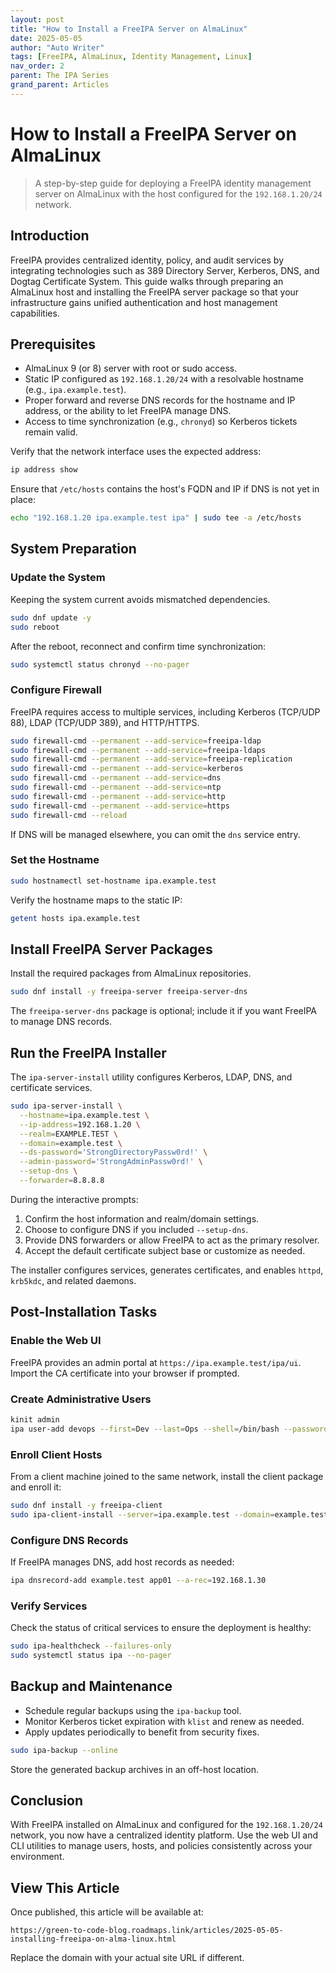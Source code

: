 ```yaml
---
layout: post
title: "How to Install a FreeIPA Server on AlmaLinux"
date: 2025-05-05
author: "Auto Writer"
tags: [FreeIPA, AlmaLinux, Identity Management, Linux]
nav_order: 2
parent: The IPA Series
grand_parent: Articles
---
```


# How to Install a FreeIPA Server on AlmaLinux

> A step-by-step guide for deploying a FreeIPA identity management server on AlmaLinux with the host configured for the `192.168.1.20/24` network.

## Introduction

FreeIPA provides centralized identity, policy, and audit services by integrating technologies such as 389 Directory Server, Kerberos, DNS, and Dogtag Certificate System. This guide walks through preparing an AlmaLinux host and installing the FreeIPA server package so that your infrastructure gains unified authentication and host management capabilities.

## Prerequisites

- AlmaLinux 9 (or 8) server with root or sudo access.
- Static IP configured as `192.168.1.20/24` with a resolvable hostname (e.g., `ipa.example.test`).
- Proper forward and reverse DNS records for the hostname and IP address, or the ability to let FreeIPA manage DNS.
- Access to time synchronization (e.g., `chronyd`) so Kerberos tickets remain valid.

Verify that the network interface uses the expected address:

```bash
ip address show
```

Ensure that `/etc/hosts` contains the host's FQDN and IP if DNS is not yet in place:

```bash
echo "192.168.1.20 ipa.example.test ipa" | sudo tee -a /etc/hosts
```

## System Preparation

### Update the System

Keeping the system current avoids mismatched dependencies.

```bash
sudo dnf update -y
sudo reboot
```

After the reboot, reconnect and confirm time synchronization:

```bash
sudo systemctl status chronyd --no-pager
```

### Configure Firewall

FreeIPA requires access to multiple services, including Kerberos (TCP/UDP 88), LDAP (TCP/UDP 389), and HTTP/HTTPS.

```bash
sudo firewall-cmd --permanent --add-service=freeipa-ldap
sudo firewall-cmd --permanent --add-service=freeipa-ldaps
sudo firewall-cmd --permanent --add-service=freeipa-replication
sudo firewall-cmd --permanent --add-service=kerberos
sudo firewall-cmd --permanent --add-service=dns
sudo firewall-cmd --permanent --add-service=ntp
sudo firewall-cmd --permanent --add-service=http
sudo firewall-cmd --permanent --add-service=https
sudo firewall-cmd --reload
```

If DNS will be managed elsewhere, you can omit the `dns` service entry.

### Set the Hostname

```bash
sudo hostnamectl set-hostname ipa.example.test
```

Verify the hostname maps to the static IP:

```bash
getent hosts ipa.example.test
```

## Install FreeIPA Server Packages

Install the required packages from AlmaLinux repositories.

```bash
sudo dnf install -y freeipa-server freeipa-server-dns
```

The `freeipa-server-dns` package is optional; include it if you want FreeIPA to manage DNS records.

## Run the FreeIPA Installer

The `ipa-server-install` utility configures Kerberos, LDAP, DNS, and certificate services.

```bash
sudo ipa-server-install \
  --hostname=ipa.example.test \
  --ip-address=192.168.1.20 \
  --realm=EXAMPLE.TEST \
  --domain=example.test \
  --ds-password='StrongDirectoryPassw0rd!' \
  --admin-password='StrongAdminPassw0rd!' \
  --setup-dns \
  --forwarder=8.8.8.8
```

During the interactive prompts:

1. Confirm the host information and realm/domain settings.
2. Choose to configure DNS if you included `--setup-dns`.
3. Provide DNS forwarders or allow FreeIPA to act as the primary resolver.
4. Accept the default certificate subject base or customize as needed.

The installer configures services, generates certificates, and enables `httpd`, `krb5kdc`, and related daemons.

## Post-Installation Tasks

### Enable the Web UI

FreeIPA provides an admin portal at `https://ipa.example.test/ipa/ui`. Import the CA certificate into your browser if prompted.

### Create Administrative Users

```bash
kinit admin
ipa user-add devops --first=Dev --last=Ops --shell=/bin/bash --password
```

### Enroll Client Hosts

From a client machine joined to the same network, install the client package and enroll it:

```bash
sudo dnf install -y freeipa-client
sudo ipa-client-install --server=ipa.example.test --domain=example.test --realm=EXAMPLE.TEST
```

### Configure DNS Records

If FreeIPA manages DNS, add host records as needed:

```bash
ipa dnsrecord-add example.test app01 --a-rec=192.168.1.30
```

### Verify Services

Check the status of critical services to ensure the deployment is healthy:

```bash
sudo ipa-healthcheck --failures-only
sudo systemctl status ipa --no-pager
```

## Backup and Maintenance

- Schedule regular backups using the `ipa-backup` tool.
- Monitor Kerberos ticket expiration with `klist` and renew as needed.
- Apply updates periodically to benefit from security fixes.

```bash
sudo ipa-backup --online
```

Store the generated backup archives in an off-host location.

## Conclusion

With FreeIPA installed on AlmaLinux and configured for the `192.168.1.20/24` network, you now have a centralized identity platform. Use the web UI and CLI utilities to manage users, hosts, and policies consistently across your environment.

## View This Article

Once published, this article will be available at:

```
https://green-to-code-blog.roadmaps.link/articles/2025-05-05-installing-freeipa-on-alma-linux.html
```

Replace the domain with your actual site URL if different.
